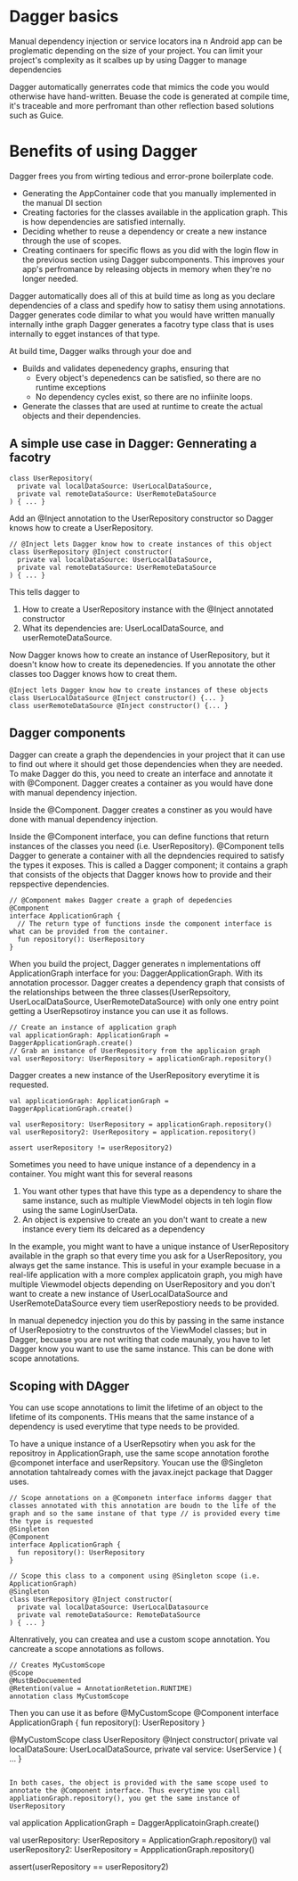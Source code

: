 # Dagger basics
Manual dependency injection or service locators ina n Android app can be proglematic depending on the size of your project. You can limit your project's complexity as it scalbes up by using Dagger to manage dependencies

Dagger automatically generrates code that mimics the code you would otherwise have hand-written. Beuase the code is generated at compile time, it's traceable and more perfromant than other reflection based solutions such as Guice. 

# Benefits of using Dagger
Dagger frees you from wirting tedious and error-prone boilerplate code.
- Generating the AppContainer code that you manually implemented in the manual DI section 
- Creating factories for the classes available in the application graph. This is how dependencies are satisfied internally. 
- Deciding whether to reuse a dependency or create a new instance through the use of scopes. 
- Creating continaers for specific flows as you did with the login flow in the previous section using Dagger subcomponents. This improves your app's perfromance by releasing objects in memory when they're no longer needed. 

Dagger automatically does all of this at build time as long as you declare dependencies of a class and spedify how to satisy them using annotations. Dagger generates code dimilar to what you would have written manually internally inthe graph Dagger generates a facotry type class that is uses internally to egget instances of that type. 


At build time, Dagger walks through your doe and 
- Builds and validates depenedency graphs, ensuring that 
  - Every object's depenedencs can be satisfied, so there are no runtime exceptions
  - No dependency cycles exist, so there are no infiinite loops. 
- Generate the classes that are used at runtime to create the actual objects and their dependencies. 

## A simple use case in Dagger: Gennerating a facotry
```
class UserRepository(
  private val localDataSource: UserLocalDataSource,
  private val remoteDataSource: UserRemoteDataSource
) { ... }
```

Add an @Inject annotation to the UserRepository constructor so Dagger knows how to create a UserRepository.
```
// @Inject lets Dagger know how to create instances of this object
class UserRepository @Inject constructor(
  private val localDataSource: UserLocalDataSource, 
  private val remoteDataSource: UserRemoteDataSource
) { ... }
```
This tells dagger to
1. How to create a UserRepository instance with the @Inject annotated constructor
2. What its dependencies are: UserLocalDataSource, and userRemoteDataSource.

Now Dagger knows how to create an instance of UserRepository, but it doesn't know how to create its depenedencies. If you annotate the other classes too Dagger knows how to creat them. 

```
@Inject lets Dagger know how to create instances of these objects
class UserLocalDataSource @Inject constructor() {... }
class userRemoteDataSource @Inject constructor() {... }
```

## Dagger components
Dagger can create a graph the dependencies in your project that it can use to find out where it should get those dependencies when they are needed. To make Dagger do this, you need to create an interface and annotate it with @Component. Dagger creates a container as you would have done with manual dependency injection. 

Inside the @Component. Dagger creates a constiner as you would have done with manual dependency injection. 

Inside the @Component interface, you can define functions that return instances of the classes you need (i.e. UserRepository). @Component tells Dagger to generate a container with all the depndencies required to satisfy the types it exposes. This is called a Dagger component; it contains a graph that consists of the objects that Dagger knows how to provide and their repspective dependencies. 

```
// @Component makes Dagger create a graph of depedencies
@Component
interface ApplicationGraph {
  // The return type of functions insde the component interface is what can be provided from the container. 
  fun repository(): UserRepository
}
```

When you build the project, Dagger generates n implementations off ApplicationGraph interface for you: DaggerApplicationGraph. With its annotation processor. Dagger creates a dependency graph that consists of the relationships between the three classes(UserRepsoitory, UserLocalDataSource, UserRemoteDataSource) with only one entry point getting a UserRepsotiroy instance you can use it as follows. 

```
// Create an instance of application graph
val applicationGraph: ApplicationGraph = DaggerApplicationGraph.create()
// Grab an instance of UserRepository from the applicaion graph
val userRepository: UserRepository = applicationGraph.repository()

```

Dagger creates a new instance of the UserRepository everytime it is requested. 
```
val applicationGraph: ApplicationGraph = DaggerApplicationGraph.create()

val userRepository: UserRepository = applicationGraph.repository()
val userRepository2: UserRepository = application.repository()

assert userRepository != userRepository2)
```

Sometimes you need to have unique instance of a dependency in a container. You might want this for several reasons
1. You want other types that have this type as a dependency to share the same instance, such as multiple ViewModel objects in teh login flow using the same LoginUserData. 
2. An object is expensive to create an you don't want to create a new instance every tiem its delcared as a dependency 

In the example, you might want to have a unique instance of UserRepository available in the graph so that every time you ask for a UserRepository, you always get the same instance. This is useful in your example becuase in a real-life application with a more complex applicatoin graph, you migh have multiple Viewmodel objects depending on UserRepository and you don't want to create a new instance of UserLocalDataSource and UserRemoteDataSource every tiem userRepostiory needs to be provided. 

In manual depenedcy injection you do this by passing in the same instance of UserReposiotry to the construvtos of the ViewModel classes; but in Dagger, becuase you are not writing that code maunaly, you have to let Dagger know you want to use the same instance. This can be done with scope annotations. 

## Scoping with DAgger
You can use scope annotations to limit the lifetime of an object to the lifetime of its components. THis means that the same instance of a dependency is used everytime that type needs to be provided. 

To have a unique instance of a UserRepsotiry when you ask for the repositroy in ApplicationGraph, use the same scope annotation forothe @componet interface and userRepsitory. Youcan use the @Singleton annotation tahtalready comes with the javax.inejct package that Dagger uses. 

```
// Scope annotations on a @Componetn interface informs dagger that classes annotated with this annotation are boudn to the life of the graph and so the same instane of that type // is provided every time the type is requested
@Singleton
@Component
interface ApplicationGraph {
  fun repository(): UserRepository
}

// Scope this class to a component using @Singleton scope (i.e. ApplicationGraph)
@Singleton
class UserRepository @Inject constructor(
  private val localDataSource: UserLocalDatasource
  private val remoteDataSource: RemoteDataSource
) { ... }
```

Altenratively, you can createa and use a custom scope annotation. You cancreate a scope annotations as follows. 
```
// Creates MyCustomScope
@Scope
@MustBeDocuemented
@Retention(value = AnnotationRetetion.RUNTIME)
annotation class MyCustomScope

```

Then you can use it as before
@MyCustomScope
@Component
interface ApplicationGraph {
  fun repository(): UserRepository
}


@MyCustomScope
class UserRepository @Inject constructor(
  private val localDataSoure: UserLocalDataSource, 
  private val service: UserService
) { ... }
```

In both cases, the object is provided with the same scope used to annotate the @Component interface. Thus everytime you call appliationGraph.repository(), you get the same instance of UserRepository

```
val application ApplicationGraph = DaggerApplicatoinGraph.create()

val userRepository: UserRepository = ApplicationGraph.repository()
val userRepository2: UserRepository = AppplicationGraph.repository()

assert(userRepository == userRepository2)
```
